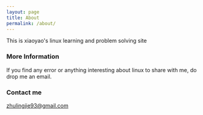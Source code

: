 ```yaml
---
layout: page
title: About
permalink: /about/
---
```


This is xiaoyao's linux learning and problem solving site

### More Information

If you find any error or anything interesting about linux to share with me, do drop me an email. 

### Contact me

[zhulingjie93@gmail.com](mailto:zhulingjie93@gmail.com)
